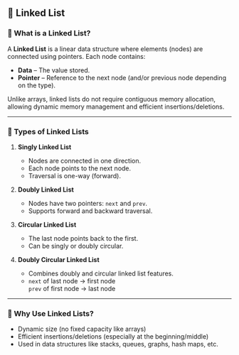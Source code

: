 ## 🔗 Linked List

### 📘 What is a Linked List?

A **Linked List** is a linear data structure where elements (nodes) are connected using pointers. Each node contains:

- **Data** – The value stored.
- **Pointer** – Reference to the next node (and/or previous node depending on the type).

Unlike arrays, linked lists do not require contiguous memory allocation, allowing dynamic memory management and efficient insertions/deletions.

---

### 📂 Types of Linked Lists

1. **Singly Linked List**
   - Nodes are connected in one direction.
   - Each node points to the next node.
   - Traversal is one-way (forward).

2. **Doubly Linked List**
   - Nodes have two pointers: `next` and `prev`.
   - Supports forward and backward traversal.

3. **Circular Linked List**
   - The last node points back to the first.
   - Can be singly or doubly circular.

4. **Doubly Circular Linked List**
   - Combines doubly and circular linked list features.
   - `next` of last node → first node  
     `prev` of first node → last node

---

### 📌 Why Use Linked Lists?

- Dynamic size (no fixed capacity like arrays)
- Efficient insertions/deletions (especially at the beginning/middle)
- Used in data structures like stacks, queues, graphs, hash maps, etc.


